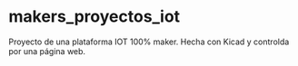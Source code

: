 # makers_proyectos_iot
Proyecto de una plataforma IOT 100% maker. Hecha con Kicad y controlda por una página web.
